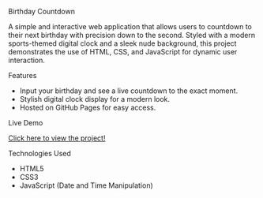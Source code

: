
Birthday Countdown

A simple and interactive web application that allows users to countdown to their next birthday with precision down to the second. Styled with a modern sports-themed digital clock and a sleek nude background, this project demonstrates the use of HTML, CSS, and JavaScript for dynamic user interaction.

Features

- Input your birthday and see a live countdown to the exact moment.
- Stylish digital clock display for a modern look.
- Hosted on GitHub Pages for easy access.

Live Demo

[Click here to view the project!](https://cloudwith-mo.github.io/the-birthday-counter/)

Technologies Used

- HTML5
- CSS3
- JavaScript (Date and Time Manipulation)
